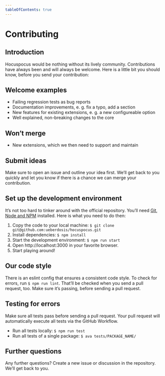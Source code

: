 ```yaml
---
tableOfContents: true
---
```


# Contributing

## Introduction
Hocuspocus would be nothing without its lively community. Contributions have always been and will always be welcome. Here is a little bit you should know, before you send your contribution:

## Welcome examples
* Failing regression tests as bug reports
* Documentation improvements, e. g. fix a typo, add a section
* New features for existing extensions, e. g. a new configureable option
* Well explained, non-breaking changes to the core

## Won’t merge
* New extensions, which we then need to support and maintain

## Submit ideas
Make sure to open an issue and outline your idea first. We’ll get back to you quickly and let you know if there is a chance we can merge your contribution.

## Set up the development environment
It’s not too hard to tinker around with the official repository. You’ll need [Git](https://github.com/git-guides/install-git), [Node and NPM](https://nodejs.org/en/download/) installed. Here is what you need to do then:

1. Copy the code to your local machine: `$ git clone git@github.com:ueberdosis/hocuspocus.git`
2. Install dependencies: `$ npm install`
3. Start the development environment: `$ npm run start`
4. Open http://localhost:3000 in your favorite browser.
5. Start playing around!

## Our code style
There is an eslint config that ensures a consistent code style. To check for errors, run `$ npm run lint`. That’ll be checked when you send a pull request, too. Make sure it’s passing, before sending a pull request.

## Testing for errors
Make sure all tests pass before sending a pull request. Your pull request will automatically execute all tests via the GitHub Workflow. 

- Run all tests locally: `$ npm run test`
- Run all tests of a single package: `$ ava tests/PACKAGE_NAME/`

## Further questions
Any further questions? Create a new issue or discussion in the repository. We’ll get back to you.
